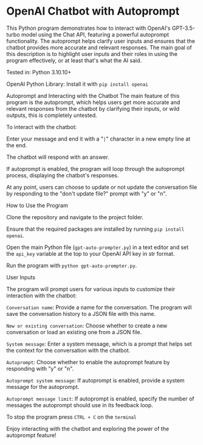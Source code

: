 # OpenAI Chatbot with Autoprompt
This Python program demonstrates how to interact with OpenAI's GPT-3.5-turbo model using the Chat API, featuring a powerful autoprompt functionality. The autoprompt helps clarify user inputs and ensures that the chatbot provides more accurate and relevant responses. The main goal of this description is to highlight user inputs and their roles in using the program effectively, or at least that's what the AI said.


Tested in:
Python 3.10.10+

OpenAI Python Library: Install it with `pip install openai`


Autoprompt and Interacting with the Chatbot
The main feature of this program is the autoprompt, which helps users get more accurate and relevant responses from the chatbot by clarifying their inputs, or wild outputs, this is completely untested.



To interact with the chatbot:


Enter your message and end it with a "`|`" character in a new empty line at the end.

The chatbot will respond with an answer.

If autoprompt is enabled, the program will loop through the autoprompt process, displaying the chatbot's responses.

At any point, users can choose to update or not update the conversation file by responding to the "don't update file?" prompt with "y" or "n".



How to Use the Program


Clone the repository and navigate to the project folder.

Ensure that the required packages are installed by running `pip install openai`.

Open the main Python file (`gpt-auto-prompter.py`) in a text editor and set the `api_key` variable at the top to your OpenAI API key in str format.

Run the program with `python gpt-auto-prompter.py`.




User Inputs


The program will prompt users for various inputs to customize their interaction with the chatbot:


`Conversation name`: Provide a name for the conversation. The program will save the conversation history to a JSON file with this name.


   `New or existing conversation`: Choose whether to create a new conversation or load an existing one from a JSON file.


`System message`: Enter a system message, which is a prompt that helps set the context for the conversation with the chatbot.


`Autoprompt`: Choose whether to enable the autoprompt feature by responding with "y" or "n".

   `Autoprompt system message`: If autoprompt is enabled, provide a system message for the autoprompt.

   `Autoprompt message limit`: If autoprompt is enabled, specify the number of messages the autoprompt should use in its feedback loop.
    
    
To stop the program press `CTRL + C` on the `terminal`



Enjoy interacting with the chatbot and exploring the power of the autoprompt feature!
